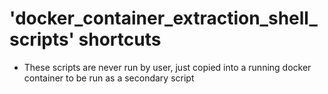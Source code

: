 # 'docker_container_extraction_shell_scripts' shortcuts

- These scripts are never run by user, just copied into a running docker container to be run as a secondary script
